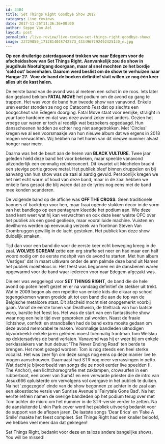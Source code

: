 ```yaml
---
id: 3404
title: Set Things Right Goodbye Show 2017
category: Live reviews
date: 2017-11-26T11:36:36+00:00
author: Seppe Van Ael
layout: post
permalink: /live-review/live-review-set-things-right-goodbye-show/
image: 22729059_1712814048742573_4334967792492425130_n.jpg
---
```

**Op een druilerige zaterdagavond trokken we naar Edegem voor de afscheidsshow van Set Things Right. Aanvankelijk zou de show in jeugdhuis Nootuitgang doorgaan, maar al snel mochten ze het bordje 'sold out' bovenhalen. Daarom werd beslist om de show te verhuizen naar Hangar 27.  Voor de band de boeken definitief sluit willen ze nog één keer alles uit de kast halen.**

De eerste band van de avond was al meteen een schot in de roos. Iets later dan gepland beklom **FATAL MOVE** het podium om de avond op gang te trappen. Het was voor de band hun tweede show van vanavond. Enkele uren eerder stonden ze nog op Catacomb Fest dat op slechts een boogscheut van Edegem doorging. Fatal Move staat voor eerlijke, straight in your face hardcore en dat was deze avond zeker niet anders. Gezien het vroege uur waren er toch al redelijk wat bezoekers opgedaagd. Hun dansschoenen hadden ze echter nog niet aangetrokken. Met 'Circles' kregen we al een voorsmaakje van hun nieuwe album dat we ergens in 2018 mogen verwachten. Wij hebben na het horen van dit nieuwe nummer alvast honger naar meer.

Daarna was het de beurt aan de heren van **BLACK VULTURE**. Twee jaar geleden hield deze band het voor bekeken, maar speelde vanavond uitzonderlijk een eenmalig reünieconcert. Dit kwartet uit Mechelen bracht een stevige portie groove metal. Het publiek bleef binnen druppelen en bij aanvang van hun show was de zaal al aardig gevuld. Persoonlijk kregen we het niet echt warm of koud van deze band, maar in de zaal hebben we enkele fans gespot die blij waren dat ze de lyrics nog eens met de band mee konden scanderen.

De volgende band op de affiche was **OFF THE CROSS**. Geen traditionele banners of backdrop voor hen, maar fraai ogende stukken decor in de vorm van het bandlogo op een pentagram kleedde het podium aan. Wie deze band kent weet wat hij kan verwachten en ook deze keer walste OFC over het publiek als een goed geoliede, maar vooral luide machine. Vuisten en devilhorns werden op eenvoudig verzoek van frontman Steven Van Crombruggen gewillig in de lucht gestoken. Het publiek kon deze show duidelijk smaken.

Tijd dan voor een band die voor de eerste keer echt beweging kreeg in de zaal. **WOLVES SCREAM** zette een erg straffe set neer en had maar een half woord nodig om de eerste moshpit van de avond te starten. Met hun album 'Vestiges' dat in maart uitkwam onder de arm palmde deze band uit Namen het publiek moeiteloos in. Het feest was begonnen en de dansbenen waren opgewarmd voor de band waar iedereen voor naar Edegem afgezakt was.

Die eer was weggelegd voor **SET THINGS RIGHT**, de band die de hele avond op poten heeft gezet en er na vandaag definitief de stekker uit trekt. Wat in 2009 begon als een repetitie van enkele kids die elkaar op school tegengekomen waren groeide uit tot een band die aan de top van de Belgische metalcore staat. Dit afscheid mocht niet onopgemerkt voorbij gaan. Vanaf de eerste tonen van Deathwish, de titeltrack van hun laatste worp, barstte het feest los. Het was de start van een fantastische show waar nog een hele tijd over gesproken zal worden. Naast de fraaie lichtshow, confetti en strandballen had de band extra moeite gedaan om deze avond memorabel te maken. Voormalige bandleden uitnodigen bijvoorbeeld: enkele jaren geleden moest toenmalig frontman Tom Welslau op doktersadvies de band verlaten. Vanavond was hij er weer bij om enkele oerklassiekers van hun debuut 'The Never Ending Road' ten berde te brengen. Het moet gezegd worden: Tom is nog steeds een heel sterke vocalist. Het was zeer fijn om deze songs nog eens op deze manier live te mogen aanschouwen. Daarnaast had STR nog meer verrassingen in petto. Wat dacht je bijvoorbeeld van songs die ze nooit eerder live speelden (I, The Anchor), een lichtchoreografie met zaklampen, crowsurfen in een rubberboot, een cover van Sum41 en een verwarde priester die de intro van Jesux666 opluisterde om vervolgens vol overgave in het publiek te duiken. Na het 'zogezegde' einde van de show begonnen ze achter in de zaal aan een akoestische versie van Sunrise Avenue's 'Fairytale Gone Bad'. Na het eerste refrein namen de overige bandleden op het podium terug over met Tom achter de micro om het nummer in de STR-versie verder te zetten. Na de aansluitende Linkin Park cover werd het publiek uitvoerig bedankt voor de support van de aflopen jaren. De laatste songs 'Dear Erica' en 'Fake A Smile' maakte het feest compleet. Set Things Right had een knaller beloofd, we hebben veel meer dan dat gekregen!

Set Things Right, bedankt voor deze en talloze andere bangelijke shows. You will be missed!
